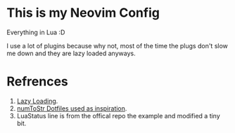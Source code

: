 # This is my Neovim Config

Everything in Lua :D

I use a lot of plugins because why not,
most of the time the plugs don't slow me down and they are lazy loaded anyways.

# Refrences
1. [Lazy Loading](https://github.com/numToStr/dotfiles/blob/master/neovim/.config/nvim/lua/numToStr/plugins.lua).
1. [numToStr Dotfiles used as inspiration](https://github.com/numToStr/dotfiles/blob/master/neovim/.config/nvim/lua/numToStr/plugins.lua).
1. LuaStatus line is from the offical repo the example and modified a tiny bit.
